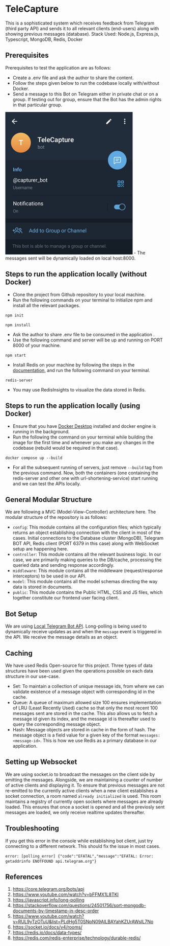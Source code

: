 # TeleCapture

This is a sophisticated system which receives feedback from Telegram (third party API) and sends it to all relevant clients (end-users) along with showing previous messages (database).
Stack Used: Node.js, Express.js, Typescript, MongoDB, Redis, Docker


## Prerequisites

Prerequisites to test the application are as follows:
- Create a .env file and ask the author to share the content. 
- Follow the steps given below to run the codebase locally with/without Docker.
- Send a message to this Bot on Telegram either in private chat or on a group. If testing out for group, ensure that the Bot has the admin rights in that particular group.
<img src="assets/teleCapture.png" width="400" heights="400">
<!-- ![TeleCapture](teleCapture.png =100x100) -->
- The messages sent will be dynamically loaded on local host:8000.


## Steps to run the application locally (without Docker)

- Clone the project from Github repository to your local machine.
- Run the following commands on your terminal to initialize npm and install all the relevant packages.

```
npm init
```

```
npm install
```

- Ask the author to share .env file to be consumed in the application .
- Use the following command and server will be up and running on PORT 8000 of your machine.

```
npm start
```

- Install Redis on your machine by following the steps in the [documentation](https://redis.io/docs/install/install-redis/), and run the following command on your terminal.

```
redis-server
```

- You may use RedisInsights to visualize the data stored in Redis.


## Steps to run the application locally (using Docker)

- Ensure that you have [Docker Desktop](https://docs.docker.com/desktop/?_gl=1*hma6xv*_ga*MTM4MDU4NjgxMC4xNzA1Njc4MjM3*_ga_XJWPQMJYHQ*MTcwNTgyMDI5OC43LjEuMTcwNTgyMDMxNS40My4wLjA.) installed and docker engine is running in the background.
- Run the following the command on your terminal while building the image for the first time and whenever you make any changes in the codebase (rebuild would be required in that case).

```
docker compose up --build
```

- For all the subsequent running of servers, just remove `--build` tag from the previous command. Now, both the containers (one containing the redis-server and other one with url-shortening-service) start running and we can test the APIs locally.


## General Modular Structure

We are following a MVC (Model-View-Controller) architecture here. The modular structure of the repository is as follows:

- `config`: This module contains all the configuration files; which typically returns an object establishing connection with the client in most of the cases. Initial connections to the Database cluster (MongoDB), Telegram BOT API, Redis client (PORT 6379 in this case) along with WebSocket setup are happening here.
- `controller`: This module contains all the relevant business logic. In our case, we are primarily making queries to the DB/cache, processing the queried data and sending response accordingly.
- `middleware`: This module contains all the middleware (request/response interceptors) to be used in our API.
- `model`: This module contains all the model schemas directing the way data is stored in documents. 
- `public`: This module contains the Public HTML, CSS and JS files, which together constitute our frontend user facing client.


## Bot Setup

We are using [Local Telegram Bot API](https://core.telegram.org/bots/api#using-a-local-bot-api-server). Long-polling is being used to dynamically receive updates as and when the `message` event is triggered in the API. We receive the message details as an object.


## Caching

We have used Redis Open-source for this project.
Three types of data structures have been used given the operations possible on each data structure in our use-case.
- Set: To maintain a collection of unique message ids, from where we can validate existence of a message object with corresponding id in the cache.
- Queue: A queue of maximum allowed size 100 ensures implementation of LRU (Least Recently Used) cache so that only the most recent 100 messages sent are stored in the cache. This also allows us to fetch a message id given its index, and the message id is thereafter used to query the corresponding message object.
- Hash: Message objects are stored in cache in the form of hash. The message object is a field value for a given key of the format `messages:<message-id>`.
This is how we use Redis as a primary database in our application.


## Setting up Websocket

We are using socket.io to broadcast the messages on the client side by emitting the messages. Alongside, we are maintaining a counter of number of active clients and displaying it. To ensure that previous messages are not re-emitted to the currently active clients when a new client establishes a socket connection, a room named `already initialized` is used. This room maintains a registry of currently open sockets where messages are already loaded. This ensures that once a socket is opened and all the previosly sent messages are loaded, we only receive realtime updates thereafter.





## Troubleshooting

If you get this error in the console while establishing bot client, just try connecting to a different network. This should fix the issue in most cases.

```
error: [polling_error] {"code":"EFATAL","message":"EFATAL: Error: getaddrinfo ENOTFOUND api.telegram.org"}
```


## References

1. https://core.telegram.org/bots/api
2. https://www.youtube.com/watch?v=bFFMX1L8TKI
3. https://javascript.info/long-polling
4. https://stackoverflow.com/questions/24501756/sort-mongodb-documents-by-timestamp-in-desc-order
5. https://www.youtube.com/watch?v=RUL9yTzOTuU&list=PLdHg5T0SNpN09AlLBAYahKZUrAWsIL7No
6. https://socket.io/docs/v4/rooms/
7. https://redis.io/docs/data-types/
8. https://redis.com/redis-enterprise/technology/durable-redis/
